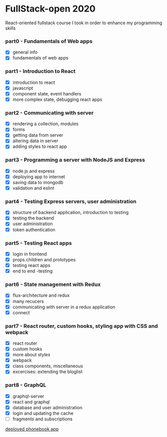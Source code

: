# FullStack-open 2020
React-oriented fullstack course I took in order to enhance my programming skills

### part0 - Fundamentals of Web apps
- [x] general info
- [x] fundamentals of web apps

### part1 - Introduction to React
- [x] introduction to react
- [x] javascript
- [x] component state, event handlers
- [x] more complex state, debugging react apps

### part2 - Communicating with server
- [x] rendering a collection, modules
- [x] forms
- [x] getting data from server
- [x] altering data in server
- [x] adding styles to react app

### part3 - Programming a server with NodeJS and Express
- [x] node.js and express
- [x] deploying app to internet
- [x] saving data to mongodb
- [x] validation and eslint

### part4 - Testing Express servers, user administration
- [x] structure of backend application, introduction to testing
- [x] testing the backend
- [x] user administration
- [x] token authentication

### part5 - Testing React apps
- [x] login in frontend
- [x] props.children and prototypes
- [x] testing react apps
- [x] end to end -testing

### part6 - State management with Redux
- [x] flux-architecture and redux
- [x] many recucers
- [x] communicating with server in a redux application
- [x] connect

### part7 - React router, custom hooks, styling app with CSS and webpack
- [x] react router
- [x] custom hooks
- [x] more about styles
- [x] webpack
- [x] class components, miscellaneous
- [x] excercises: extending the bloglist

### part8 - GraphQL
- [x] graphql-server
- [x] react and graphql
- [x] database and user administration
- [x] login and updating the cache
- [ ] fragments and subscriptions

[deployed phonebook app](https://nameless-peak-91445.herokuapp.com)
